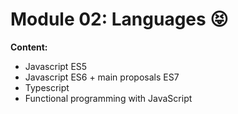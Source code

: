 # Module 02: Languages 😝

**Content:**

- Javascript ES5
- Javascript ES6 + main proposals ES7
- Typescript
- Functional programming with JavaScript
